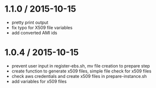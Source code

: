 
1.1.0 / 2015-10-15 
==================

 * pretty print output
 * fix typo for X509 file variables
 * add converted AMI ids


1.0.4 / 2015-10-15 
==================

 * prevent user input in register-ebs.sh, mv file creation to prepare step
 * create function to generate x509 files, simple file check for x509 files
 * check aws credentials and create x509 files in prepare-instance.sh
 * add variables for x509 files
